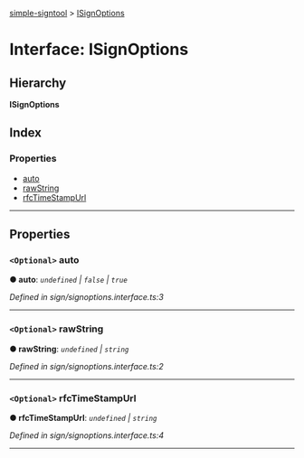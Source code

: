 [simple-signtool](../README.md) > [ISignOptions](../interfaces/isignoptions.md)

# Interface: ISignOptions

## Hierarchy

**ISignOptions**

## Index

### Properties

* [auto](isignoptions.md#auto)
* [rawString](isignoptions.md#rawstring)
* [rfcTimeStampUrl](isignoptions.md#rfctimestampurl)

---

## Properties

<a id="auto"></a>

### `<Optional>` auto

**● auto**: *`undefined` \| `false` \| `true`*

*Defined in sign/signoptions.interface.ts:3*

___
<a id="rawstring"></a>

### `<Optional>` rawString

**● rawString**: *`undefined` \| `string`*

*Defined in sign/signoptions.interface.ts:2*

___
<a id="rfctimestampurl"></a>

### `<Optional>` rfcTimeStampUrl

**● rfcTimeStampUrl**: *`undefined` \| `string`*

*Defined in sign/signoptions.interface.ts:4*

___

